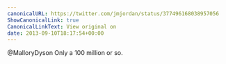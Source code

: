 ```yaml
---
canonicalURL: https://twitter.com/jmjordan/status/377496168038957056
ShowCanonicalLink: true
CanonicalLinkText: View original on
date: 2013-09-10T18:17:54+00:00
---
```

@MalloryDyson Only a 100 million or so.